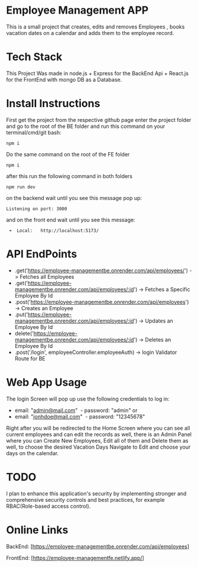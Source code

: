 # Employee Management APP

This is a small project that creates, edits and removes Employees , books vacation dates on a calendar and adds them to the employee record.

# Tech Stack
This Project Was made in node.js + Express for the BackEnd Api + React.js for the FrontEnd with mongo DB as a Database.

# Install Instructions

First get the project from the respective github page enter the project folder and go to the root of the BE folder and run this command on your terminal/cmd/git bash:
```
npm i
```
Do the same command on the root of the FE folder

```
npm i
```
after this run the following command in both folders
```
npm run dev
```
on the backend wait until you see this message pop up:

```
Listening on port: 3000
```
and on the front end wait until you see this message:
```
 ➜  Local:   http://localhost:5173/
```

# API EndPoints

- .get('https://employee-managementbe.onrender.com/api/employees/') -> Fetches all Employees
- .get('https://employee-managementbe.onrender.com/api/employees/:id') -> Fetches a Specific Employee By Id
- .post('https://employee-managementbe.onrender.com/api/employees') -> Creates an Employee
- .put('https://employee-managementbe.onrender.com/api/employees/:id') -> Updates an Employee By Id
- delete('https://employee-managementbe.onrender.com/api/employees/:id') -> Deletes an Employee By Id
- .post('/login', employeeController.employeeAuth) -> login Validator Route for BE

# Web App Usage

The login Screen will pop up use the following credentials to log in:

 - email: "admin@mail.com"
 - password: "admin"
   or
- email: "jonhdoe@mail.com"
 - password: "12345678"

Right after you will be redirected to the Home Screen where you can see all current employees and can edit the records as well,
there is an Admin Panel where you can Create New Employees, Edit all of them and Delete them as well,
to choose the desired Vacation Days Navigate to Edit and choose your days on the calendar.

# TODO
I plan to enhance this application's security by implementing stronger and comprehensive security controls and best practices, for example RBAC(Role-based access control).

 
# Online Links

BackEnd: [https://employee-managementbe.onrender.com/api/employees]

FrontEnd: [https://employee-managementfe.netlify.app/]